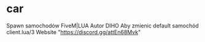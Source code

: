 # car
Spawn samochodów FiveM|LUA
Autor DIHO
Aby zmienic default samochód client.lua/3
Website "https://discord.gg/attEn68Mvk"
